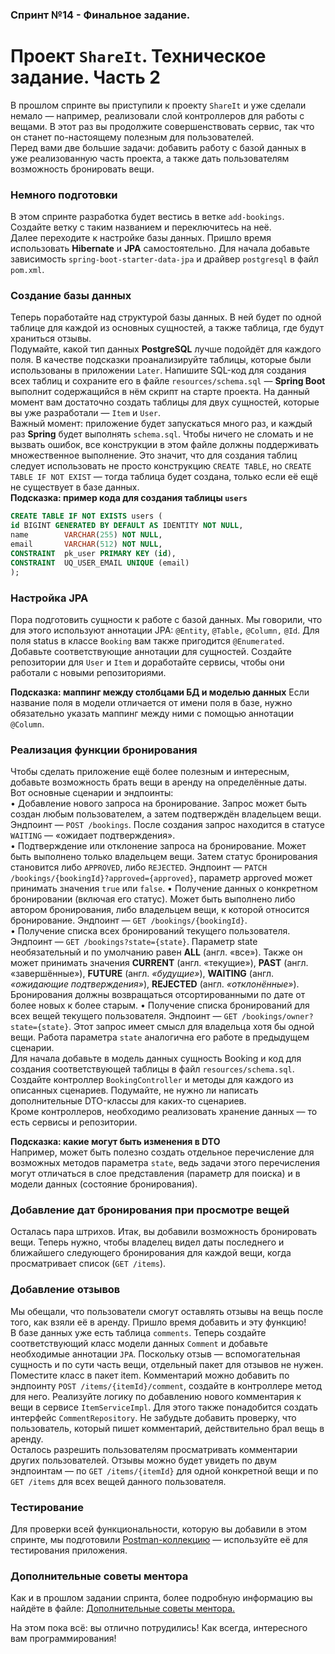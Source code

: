 ### Спринт №14 - **Финальное задание.**
# Проект `ShareIt`. Техническое задание. Часть 2
В прошлом спринте вы приступили к проекту `ShareIt` и уже сделали немало — например, 
реализовали слой контроллеров для работы с вещами. В этот раз вы продолжите 
совершенствовать сервис, так что он станет по-настоящему полезным для пользователей.  
Перед вами две большие задачи: добавить работу с базой данных в уже реализованную часть 
проекта, а также дать пользователям возможность бронировать вещи.
### Немного подготовки
В этом спринте разработка будет вестись в ветке `add-bookings`. Создайте ветку с таким 
названием и переключитесь на неё.  
Далее переходите к настройке базы данных. Пришло время использовать **Hibernate** и **JPA** 
самостоятельно. Для начала добавьте зависимость `spring-boot-starter-data-jpa` и драйвер 
`postgresql` в файл `pom.xml`.
### Создание базы данных
Теперь поработайте над структурой базы данных. В ней будет по одной таблице для каждой 
из основных сущностей, а также таблица, где будут храниться отзывы.  
Подумайте, какой тип данных **PostgreSQL** лучше подойдёт для каждого поля. В качестве подсказки 
проанализируйте таблицы, которые были использованы в приложении `Later`.
Напишите SQL-код для создания всех таблиц и сохраните его в файле `resources/schema.sql` 
— **Spring Boot** выполнит содержащийся в нём скрипт на старте проекта. На данный момент вам 
достаточно создать таблицы для двух сущностей, которые вы уже разработали — `Item` и `User`.  
Важный момент: приложение будет запускаться много раз, и каждый раз **Spring** будет выполнять 
`schema.sql`. Чтобы ничего не сломать и не вызвать ошибок, все конструкции в этом файле 
должны поддерживать множественное выполнение. Это значит, что для создания таблиц следует 
использовать не просто конструкцию `CREATE TABLE`, но `CREATE TABLE IF NOT EXIST` — тогда 
таблица будет создана, только если её ещё не существует в базе данных.  
**Подсказка: пример кода для создания таблицы `users`**
```sql
CREATE TABLE IF NOT EXISTS users (
id BIGINT GENERATED BY DEFAULT AS IDENTITY NOT NULL,
name        VARCHAR(255) NOT NULL,
email       VARCHAR(512) NOT NULL,
CONSTRAINT  pk_user PRIMARY KEY (id),
CONSTRAINT  UQ_USER_EMAIL UNIQUE (email)
);
```
### Настройка JPA
Пора подготовить сущности к работе с базой данных. Мы говорили, что для этого используют 
аннотации JPA: `@Entity`, `@Table,` `@Column,` `@Id`. Для поля status в классе `Booking` 
вам также пригодится `@Enumerated`. Добавьте соответствующие аннотации для сущностей.
Создайте репозитории для `User` и `Item` и доработайте сервисы, чтобы они работали с 
новыми репозиториями.  

**Подсказка: маппинг между столбцами БД и моделью данных**
Если название поля в модели отличается от имени поля в базе, нужно обязательно указать 
маппинг между ними с помощью аннотации `@Column`.

### Реализация функции бронирования
Чтобы сделать приложение ещё более полезным и интересным, добавьте возможность брать вещи 
в аренду на определённые даты.  
Вот основные сценарии и эндпоинты:  
•	Добавление нового запроса на бронирование. Запрос может быть создан любым пользователем, 
а затем подтверждён владельцем вещи. Эндпоинт — `POST /bookings`. После создания запрос 
находится в статусе `WAITING` — «ожидает подтверждения».  
•	Подтверждение или отклонение запроса на бронирование. Может быть выполнено только 
владельцем вещи. Затем статус бронирования становится либо `APPROVED`, либо `REJECTED`. 
Эндпоинт — `PATCH /bookings/{bookingId}?approved={approved}`, параметр approved может 
принимать значения `true` или `false`.
•	Получение данных о конкретном бронировании (включая его статус). Может быть выполнено 
либо автором бронирования, либо владельцем вещи, к которой относится бронирование. 
Эндпоинт — `GET /bookings/{bookingId}`.  
•	Получение списка всех бронирований текущего пользователя. Эндпоинт — 
`GET /bookings?state={state}`. Параметр state необязательный и по умолчанию равен **ALL** 
(англ. «все»). Также он может принимать значения **CURRENT** (англ. «текущие»), 
**PAST** (англ. «завершённые»), **FUTURE** (англ. _«будущие»_), **WAITING** (англ. _«ожидающие 
подтверждения»_), **REJECTED** (англ. _«отклонённые»_). Бронирования должны возвращаться 
отсортированными по дате от более новых к более старым.
•	Получение списка бронирований для всех вещей текущего пользователя. Эндпоинт — 
`GET /bookings/owner?state={state}`. Этот запрос имеет смысл для владельца хотя бы одной вещи. 
Работа параметра `state` аналогична его работе в предыдущем сценарии.  
Для начала добавьте в модель данных сущность Booking и код для создания соответствующей таблицы 
в файл `resources/schema.sql`.  
Создайте контроллер `BookingController` и методы для каждого из описанных сценариев. Подумайте, 
не нужно ли написать дополнительные DTO-классы для каких-то сценариев.  
Кроме контроллеров, необходимо реализовать хранение данных — то есть сервисы и репозитории.  

**Подсказка: какие могут быть изменения в DTO**  
Например, может быть полезно создать отдельное перечисление для возможных методов параметра 
`state`, ведь задачи этого перечисления могут отличаться в слое представления (параметр для 
поиска) и в модели данных (состояние бронирования).  

### Добавление дат бронирования при просмотре вещей
Осталась пара штрихов. Итак, вы добавили возможность бронировать вещи. Теперь нужно, чтобы 
владелец видел даты последнего и ближайшего следующего бронирования для каждой вещи, когда 
просматривает список (`GET /items`).  

### Добавление отзывов
Мы обещали, что пользователи смогут оставлять отзывы на вещь после того, как взяли её в аренду. 
Пришло время добавить и эту функцию!  
В базе данных уже есть таблица `comments`. Теперь создайте соответствующий класс модели данных 
`Comment` и добавьте необходимые аннотации `JPA`. Поскольку отзыв — вспомогательная сущность 
и по сути часть вещи, отдельный пакет для отзывов не нужен. Поместите класс в пакет item.
Комментарий можно добавить по эндпоинту `POST /items/{itemId}/comment`, создайте в контроллере 
метод для него.
Реализуйте логику по добавлению нового комментария к вещи в сервисе `ItemServiceImpl`. Для этого 
также понадобится создать интерфейс `CommentRepository`. Не забудьте добавить проверку, что 
пользователь, который пишет комментарий, действительно брал вещь в аренду.  
Осталось разрешить пользователям просматривать комментарии других пользователей. Отзывы можно 
будет увидеть по двум эндпоинтам — по `GET /items/{itemId}` для одной конкретной вещи и 
по `GET /items` для всех вещей данного пользователя.  

### Тестирование
Для проверки всей функциональности, которую вы добавили в этом спринте, мы подготовили 
[Postman-коллекцию](https://github.com/yandex-praktikum/java-shareit/blob/add-bookings/postman/sprint.json)
— используйте её для тестирования приложения.  

### Дополнительные советы ментора  
Как и в прошлом задании спринта, более подробную информацию вы найдёте в файле: 
[Дополнительные советы ментора.](https://code.s3.yandex.net/Java/4mod15sprProject/mentors_advice_15spr_02.08.2022.pdf)

На этом пока всё: вы отлично потрудились! Как всегда, интересного вам программирования!
